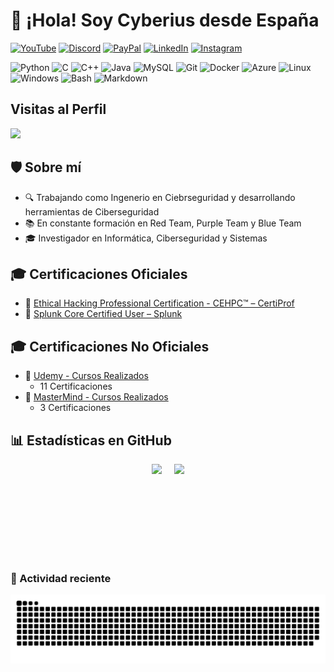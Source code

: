 # 👋 ¡Hola! Soy Cyberius desde España

[![YouTube](https://img.shields.io/badge/YouTube-%23FF0000?style=for-the-badge&logo=youtube&logoColor=white)](https://www.youtube.com/@CyberiusCompany)
[![Discord](https://img.shields.io/badge/Servidor%20de%20Discord-5865F2?style=for-the-badge&logo=discord&logoColor=white)](https://disboard.org/server/1299310806617292922)
[![PayPal](https://img.shields.io/badge/Donar-PayPal-00457C?style=for-the-badge&logo=paypal&logoColor=white)](https://www.paypal.com/donate/?hosted_button_id=UNCDDANV9C7GN)
[![LinkedIn](https://img.shields.io/badge/LinkedIn-0A66C2?style=for-the-badge&logo=linkedin&logoColor=white)](https://www.linkedin.com/in/marlon-cabrera/)
[![Instagram](https://img.shields.io/badge/Instagram-E4405F?style=for-the-badge&logo=instagram&logoColor=white)](https://www.instagram.com/marlonmagicc/)

![Python](https://img.shields.io/badge/Python-3776AB?style=flat-square&logo=python&logoColor=white)
![C](https://img.shields.io/badge/C-00599C?style=flat-square&logo=c&logoColor=white)
![C++](https://img.shields.io/badge/C++-00599C?style=flat-square&logo=c%2B%2B&logoColor=white)
![Java](https://img.shields.io/badge/Java-ED8B00?style=flat-square&logo=java&logoColor=white)
![MySQL](https://img.shields.io/badge/MySQL-005C84?style=flat-square&logo=mysql&logoColor=white)
![Git](https://img.shields.io/badge/Git-F05032?style=flat-square&logo=git&logoColor=white)
![Docker](https://img.shields.io/badge/Docker-0db7ed?style=flat-square&logo=docker&logoColor=white)
![Azure](https://img.shields.io/badge/Azure-0078D4?style=flat-square&logo=microsoftazure&logoColor=white)
![Linux](https://img.shields.io/badge/Linux-FCC624?style=flat-square&logo=linux&logoColor=black)
![Windows](https://img.shields.io/badge/Windows-0078D6?style=flat-square&logo=windows&logoColor=white)
![Bash](https://img.shields.io/badge/Bash-4EAA25?style=flat-square&logo=gnubash&logoColor=white)
![Markdown](https://img.shields.io/badge/Markdown-000000?style=flat-square&logo=markdown&logoColor=white)

## Visitas al Perfil
<div align="left">
  <img src="https://profile-counter.glitch.me/cyberiuscompany/count.svg?" />
</div>

## 🛡️ Sobre mí
- 🔍 Trabajando como Ingenerio en Ciebrseguridad y desarrollando herramientas de Ciberseguridad
- 📚 En constante formación en Red Team, Purple Team y Blue Team 
- 🎓 Investigador en Informática, Ciberseguridad y Sistemas  
 
## 🎓 Certificaciones Oficiales

- 🔐 [Ethical Hacking Professional Certification - CEHPC™ – CertiProf](https://www.credly.com/badges/59169a48-0ab6-4969-9e03-2cff4e9ff618/public_url)  
- 🔐 [Splunk Core Certified User – Splunk](https://www.credly.com/badges/f85ad915-8974-468b-8989-a3d6c9f034a3/public_url)

## 🎓 Certificaciones No Oficiales

- 🧠 [Udemy - Cursos Realizados](https://drive.google.com/drive/folders/1NVHxJk-HZHwo0CZSSqF-fqKAt5PVaCja?usp=sharing)
  - 11 Certificaciones
- 🧠 [MasterMind - Cursos Realizados](https://drive.google.com/drive/folders/1VFhssuT_Tjf3bpPB_D49H4tqAlMhU-Uc?usp=sharing)
  - 3 Certificaciones

## 📊 Estadísticas en GitHub
<div style="display: flex; align-items: center; justify-content: center;">
  <img src="https://github-readme-stats.vercel.app/api?username=cyberiuscompany&theme=dark&hide_border=false&include_all_commits=true&count_private=true" height="150" style="margin-right: 20px;" />
  <img src="https://github-readme-stats.vercel.app/api/top-langs/?username=cyberiuscompany&theme=dark&hide_border=false&layout=compact" height="150" />
</div>

### 🐍 Actividad reciente

<picture>
  <source media="(prefers-color-scheme: dark)" srcset="https://raw.githubusercontent.com/cyberiuscompany/cyberiuscompany/output/github-snake-dark.svg" />
  <source media="(prefers-color-scheme: light)" srcset="https://raw.githubusercontent.com/cyberiuscompany/cyberiuscompany/output/github-snake.svg" />
  <img alt="github-snake" src="https://raw.githubusercontent.com/cyberiuscompany/cyberiuscompany/output/github-snake.svg" />
</picture>

